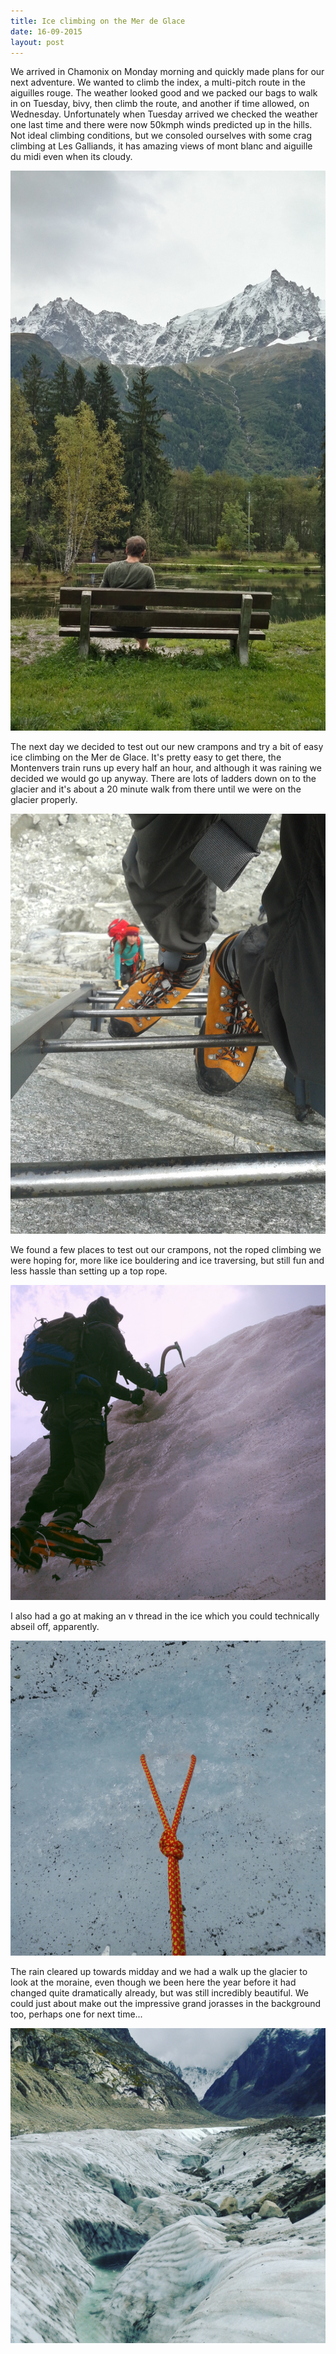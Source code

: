 ```yaml
---
title: Ice climbing on the Mer de Glace
date: 16-09-2015
layout: post
---
```


We arrived in Chamonix on Monday morning and quickly made plans for our next adventure. We wanted to climb the index, a multi-pitch route in the aiguilles rouge. The weather looked good and we packed our bags to walk in on Tuesday, bivy, then climb the route, and another if time allowed, on Wednesday. Unfortunately when Tuesday arrived we checked the weather one last time and there were now 50kmph winds predicted up in the hills. Not ideal climbing conditions, but we consoled ourselves with some crag climbing at Les Galliands, it has amazing views of mont blanc and aiguille du midi even when its cloudy.

![aiguille du midi](/assets/images/merdeglace/20150915_151353_Richtone(HDR).jpg)

The next day we decided to test out our new crampons and try a bit of easy ice climbing on the Mer de Glace. It's pretty easy to get there, the Montenvers train runs up every half an hour, and although it was raining we decided we would go up anyway. There are lots of ladders down on to the glacier and it's about a 20 minute walk from there until we were on the glacier properly.

![ladders](/assets/images/merdeglace/IMG_20150916_143853.jpg)

We found a few places to test out our crampons, not the roped climbing we were hoping for, more like ice bouldering and ice traversing, but still fun and less hassle than setting up a top rope.

![ice climbing](/assets/images/merdeglace/IMG_20150917_192136.jpg)

I also had a go at making an v thread in the ice which you could technically abseil off, apparently.

![ice thread](/assets/images/merdeglace/IMG_20150917_185814.jpg)

The rain cleared up towards midday and we had a walk up the glacier to look at the moraine, even though we been here the year before it had changed quite dramatically already, but was still incredibly beautiful. We could just about make out the impressive grand jorasses in the background too, perhaps one for next time...

![morain](/assets/images/merdeglace/IMG_20150917_192025.jpg)

